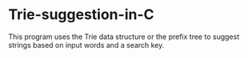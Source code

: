 # Trie-suggestion-in-C
This program uses the Trie data structure or the prefix tree to suggest strings based on input words and a search key.
